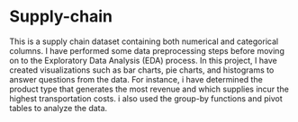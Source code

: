 # Supply-chain

This is a supply chain dataset containing both numerical and categorical columns. I have performed some data preprocessing steps before moving on to the Exploratory Data Analysis (EDA) process. In this project, I have created visualizations such as bar charts, pie charts, and histograms to answer questions from the data. For instance, i have determined the product type that generates the most revenue and which supplies incur the highest transportation costs. i also used the  group-by functions and pivot tables to analyze the data.
